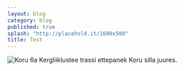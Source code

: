 ```yaml
---
layout: blog
category: blog
published: true
splash: "http://placehold.it/1600x500"
title: Test
---
```


![Koru 6a](/media/koru6a.png) Kergliiklustee trassi ettepanek Koru silla juures.


